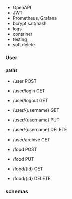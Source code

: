 * OpenAPI
* JWT
* Prometheus, Grafana
* bcrypt salt/hash
* logs
* container
* testing
* soft delete

### User
#### paths
* /user POST
* /user/login GET
* /user/logout GET
* /user/{username} GET
* /user/{username} PUT
* /user/{username} DELETE
* /user/archive GET

* /food POST
* /food PUT
* /food/{id} GET
* /food/{id} DELETE


### schemas 
